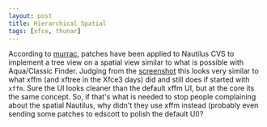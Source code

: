 ```yaml
---
layout: post
title: Hierarchical Spatial
tags: [xfce, thunar]
---
```


According to <a href="http://www.murrayc.com/blog/tech/2005-06-21-15-40">murrac</a>, patches have been applied to Nautilus CVS to implement a tree view on a spatial view similar to what is possible with Aqua/Classic Finder.  Judging from the <a href="http://www.gnome.org/~martink/2005/stuff/Screenshot-nautilus-hierarchical.png">screenshot</a> this looks very similar to what xffm (and xftree in the Xfce3 days) did and still does if started with <code>xffm</code>. Sure the UI looks cleaner than the default xffm UI, but at the core its the same concept. So, if that's what is needed to stop people complaining about the spatial Nautilus, why didn't they use xffm instead (probably even sending some patches to edscott to polish the default UI)?
